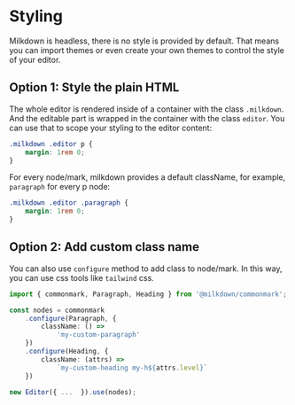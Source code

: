 # Styling

Milkdown is headless, there is no style is provided by default.
That means you can import themes or even create your own themes to control the style of your editor.

## Option 1: Style the plain HTML

The whole editor is rendered inside of a container with the class `.milkdown`.
And the editable part is wrapped in the container with the class `editor`.
You can use that to scope your styling to the editor content:

```css
.milkdown .editor p {
    margin: 1rem 0;
}
```

For every node/mark, milkdown provides a default className,
for example, `paragraph` for every p node:

```css
.milkdown .editor .paragraph {
    margin: 1rem 0;
}
```

## Option 2: Add custom class name

You can also use `configure` method to add class to node/mark.
In this way, you can use css tools like `tailwind` css.

```typescript
import { commonmark, Paragraph, Heading } from '@milkdown/commonmark';

const nodes = commonmark
    .configure(Paragraph, {
        className: () =>
            'my-custom-paragraph'
    })
    .configure(Heading, {
        className: (attrs) =>
            `my-custom-heading my-h${attrs.level}`
    })

new Editor({ ...  }).use(nodes);
```
